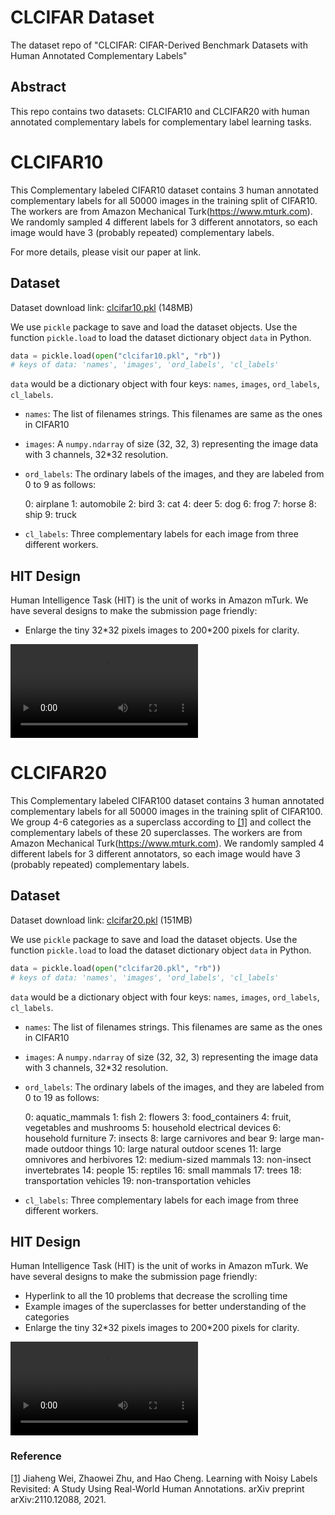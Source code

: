 # CLCIFAR Dataset

The dataset repo of "CLCIFAR: CIFAR-Derived Benchmark Datasets with Human Annotated Complementary Labels"

## Abstract
This repo contains two datasets: CLCIFAR10 and CLCIFAR20 with human annotated complementary labels for complementary label learning tasks.

# CLCIFAR10

This Complementary labeled CIFAR10 dataset contains 3 human annotated complementary labels for all 50000 images in the training split of CIFAR10. The workers are from Amazon Mechanical Turk(https://www.mturk.com). We randomly sampled 4 different labels for 3 different annotators, so each image would have 3 (probably repeated) complementary labels.

For more details, please visit our paper at link.

## Dataset

Dataset download link: [clcifar10.pkl](https://clcifar.s3.us-west-2.amazonaws.com/clcifar10.pkl) (148MB)

We use `pickle` package to save and load the dataset objects. Use the function `pickle.load` to load the dataset dictionary object `data` in Python.

```python
data = pickle.load(open("clcifar10.pkl", "rb"))
# keys of data: 'names', 'images', 'ord_labels', 'cl_labels'
```

`data` would be a dictionary object with four keys: `names`, `images`, `ord_labels`, `cl_labels`.

* `names`: The list of filenames strings. This filenames are same as the ones in CIFAR10

* `images`: A `numpy.ndarray` of size (32, 32, 3) representing the image data with 3 channels, 32*32 resolution.

* `ord_labels`: The ordinary labels of the images, and they are labeled from 0 to 9 as follows:

  0: airplane
  1: automobile
  2: bird
  3: cat
  4: deer
  5: dog
  6: frog
  7: horse
  8: ship
  9: truck

* `cl_labels`: Three complementary labels for each image from three different workers.

## HIT Design

Human Intelligence Task (HIT) is the unit of works in Amazon mTurk. We have several designs to make the submission page friendly:

* Enlarge the tiny 32\*32 pixels images to 200\*200 pixels for clarity.

![](https://i.imgur.com/SGVCVXV.mp4)

# CLCIFAR20

This Complementary labeled CIFAR100 dataset contains 3 human annotated complementary labels for all 50000 images in the training split of CIFAR100. We group 4-6 categories as a superclass according to [[1]](https://arxiv.org/abs/2110.12088) and collect the complementary labels of these 20 superclasses. The workers are from Amazon Mechanical Turk(https://www.mturk.com). We randomly sampled 4 different labels for 3 different annotators, so each image would have 3 (probably repeated) complementary labels.

## Dataset

Dataset download link: [clcifar20.pkl](https://clcifar.s3.us-west-2.amazonaws.com/clcifar20.pkl) (151MB)

We use `pickle` package to save and load the dataset objects. Use the function `pickle.load` to load the dataset dictionary object `data` in Python.

```python
data = pickle.load(open("clcifar20.pkl", "rb"))
# keys of data: 'names', 'images', 'ord_labels', 'cl_labels'
```

`data` would be a dictionary object with four keys: `names`, `images`, `ord_labels`, `cl_labels`.

* `names`: The list of filenames strings. This filenames are same as the ones in CIFAR10

* `images`: A `numpy.ndarray` of size (32, 32, 3) representing the image data with 3 channels, 32*32 resolution.

* `ord_labels`: The ordinary labels of the images, and they are labeled from 0 to 19 as follows:

  0: aquatic_mammals
  1: fish
  2: flowers
  3: food_containers
  4: fruit, vegetables and mushrooms
  5: household electrical devices
  6: household furniture
  7: insects
  8: large carnivores and bear
  9: large man-made outdoor things
  10: large natural outdoor scenes
  11: large omnivores and herbivores
  12: medium-sized mammals
  13: non-insect invertebrates
  14: people
  15: reptiles
  16: small mammals
  17: trees
  18: transportation vehicles
  19: non-transportation vehicles

* `cl_labels`: Three complementary labels for each image from three different workers.

## HIT Design

Human Intelligence Task (HIT) is the unit of works in Amazon mTurk. We have several designs to make the submission page friendly:

* Hyperlink to all the 10 problems that decrease the scrolling time
* Example images of the superclasses for better understanding of the categories
* Enlarge the tiny 32\*32 pixels images to 200\*200 pixels for clarity.

![](https://i.imgur.com/wg5pV2S.mp4)

### Reference

[[1]](https://arxiv.org/abs/2110.12088) Jiaheng Wei, Zhaowei Zhu, and Hao Cheng. Learning with Noisy Labels Revisited: A Study Using Real-World Human Annotations. arXiv preprint arXiv:2110.12088, 2021.
